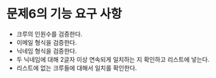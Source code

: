 # 문제6의 기능 요구 사항

- 크루의 인원수를 검증한다.
- 이메일 형식을 검증한다.
- 닉네임 형식을 검증한다.
- 두 닉네임에 대해 2글자 이상 연속되게 일치하는 지 확인하고 리스트에 넣는다.
- 리스트에 없는 크루들에 대해서 일치를 확인한다.